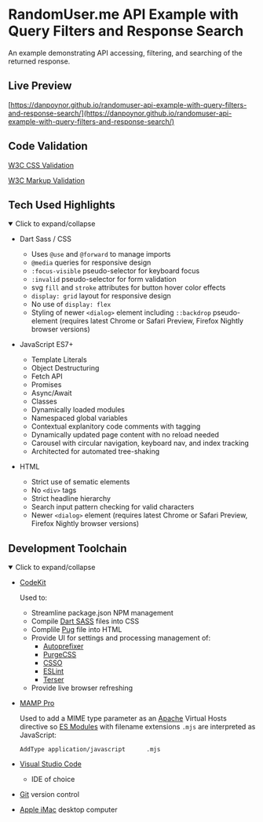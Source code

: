 # RandomUser.me API Example with Query Filters and Response Search

An example demonstrating API accessing, filtering, and searching of the returned response.

## Live Preview

[https://danpoynor.github.io/randomuser-api-example-with-query-filters-and-response-search/](https://danpoynor.github.io/randomuser-api-example-with-query-filters-and-response-search/)

## Code Validation

[W3C CSS Validation](https://jigsaw.w3.org/css-validator/validator?uri=https%3A%2F%2Fdanpoynor.github.io%2Frandomuser-api-example-with-query-filters-and-response-search%2Fstyles.css&profile=css3svg&usermedium=all&warning=1&vextwarning=&lang=en)

[W3C Markup Validation](https://validator.w3.org/nu/?doc=https%3A%2F%2Fdanpoynor.github.io%2Frandomuser-api-example-with-query-filters-and-response-search%2F)

## Tech Used Highlights

<details open>

  <summary>Click to expand/collapse</summary>

- Dart Sass / CSS
  - Uses `@use` and `@forward` to manage imports
  - `@media` queries for responsive design
  - `:focus-visible` pseudo-selector for keyboard focus
  - `:invalid` pseudo-selector for form validation
  - svg `fill` and `stroke` attributes for button hover color effects
  - `display: grid` layout for responsive design
  - No use of `display: flex`
  - Styling of newer `<dialog>` element including `::backdrop` pseudo-element (requires latest Chrome or Safari Preview, Firefox Nightly browser versions)

- JavaScript ES7+
  - Template Literals
  - Object Destructuring
  - Fetch API
  - Promises
  - Async/Await
  - Classes
  - Dynamically loaded modules
  - Namespaced global variables
  - Contextual explanitory code comments with tagging
  - Dynamically updated page content with no reload needed
  - Carousel with circular navigation, keyboard nav, and index tracking
  - Architected for automated tree-shaking

- HTML
  - Strict use of sematic elements
  - No `<div>` tags
  - Strict headline hierarchy
  - Search input pattern checking for valid characters
  - Newer `<dialog>` element (requires latest Chrome or Safari Preview, Firefox Nightly browser versions)

</details>

## Development Toolchain

<details open>

  <summary>Click to expand/collapse</summary>

- [CodeKit](https://codekitapp.com/)

  Used to:
  - Streamline package.json NPM management
  - Compile [Dart SASS](https://sass-lang.com/dart-sass) files into CSS
  - Complile [Pug](https://pugjs.org/api/getting-started.html) file into HTML
  - Provide UI for settings and processing management of:
    - [Autoprefixer](https://github.com/postcss/autoprefixer)
    - [PurgeCSS](https://purgecss.com/)
    - [CSSO](https://github.com/css/csso)
    - [ESLint](https://eslint.org/)
    - [Terser](https://terser.org/)
  - Provide live browser refreshing

- [MAMP Pro](https://www.mamp.info/en/mamp-pro/mac/)

  Used to add a MIME type parameter as an [Apache](https://httpd.apache.org/) Virtual Hosts directive so [ES Modules](https://developer.mozilla.org/en-US/docs/Web/JavaScript/Guide/Modules) with filename extensions `.mjs` are interpreted as JavaScript:

  ```lang-plaintext
  AddType application/javascript      .mjs
  ```

- [Visual Studio Code](https://code.visualstudio.com/)
  - IDE of choice

- [Git](https://git-scm.com/) version control

- [Apple iMac](https://www.apple.com/imac/) desktop computer

</details>
